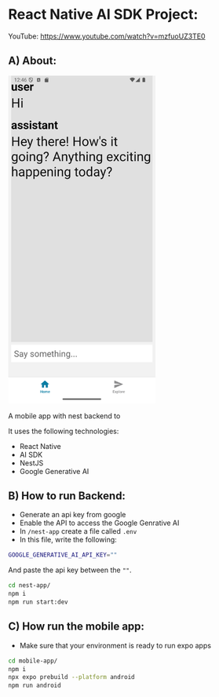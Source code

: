# React Native AI SDK Project:

YouTube: https://www.youtube.com/watch?v=mzfuoUZ3TE0

## A) About:

<img src="./media/Screenshot_1.png" width=300/>

A mobile app with nest backend to

It uses the following technologies:

- React Native
- AI SDK
- NestJS
- Google Generative AI

## B) How to run Backend:

- Generate an api key from google
- Enable the API to access the Google Genrative AI
- In `/nest-app` create a file called `.env`
- In this file, write the following:

```bash
GOOGLE_GENERATIVE_AI_API_KEY=""
```

And paste the api key between the `""`.

```bash
cd nest-app/
npm i
npm run start:dev
```

## C) How run the mobile app:

- Make sure that your environment is ready to run expo apps

```bash
cd mobile-app/
npm i
npx expo prebuild --platform android
npm run android
```
